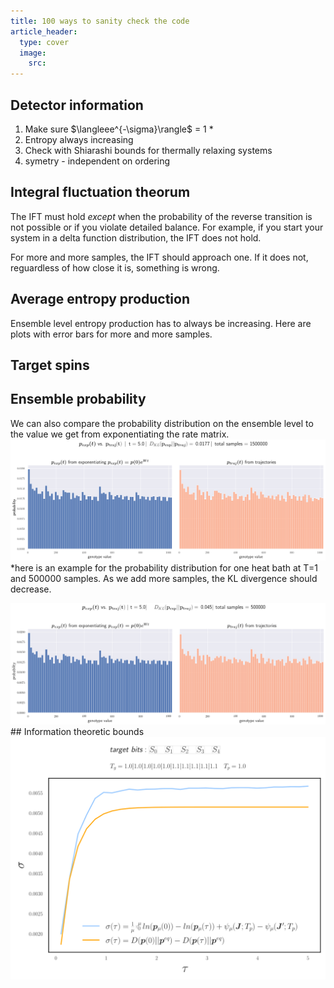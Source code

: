 ```yaml
---
title: 100 ways to sanity check the code 
article_header:
  type: cover
  image:
    src: 
---
```


## Detector information

<ol>
  <li>Make sure $\langleee^{-\sigma}\rangle$ = 1 * </li>
  <li>Entropy always increasing</li>
  <li>Check with Shiarashi bounds for thermally relaxing systems</li>
  <li>symetry - independent on ordering</li>
  
</ol>

## Integral fluctuation theorum 

The IFT must hold *except* when the probability of the reverse transition is not possible or if you violate detailed balance. For example, if you start your system in a delta function distribution, the IFT does not hold.

For more and more samples, the IFT should approach one. If it does not, reguardless of how close it is, something is wrong. 

## Average entropy production

Ensemble level entropy production has to always be increasing. Here are plots with error bars for more and more samples. 


## Target spins


## Ensemble probability

We  can also compare the probability distribution on the ensemble level to the value we get from exponentiating the rate matrix. 
<img src="/files/probability1500000.svg">*here is an example for the probability distribution for one heat bath at T=1 and 500000 samples. As we add more samples, the KL divergence should decrease.

<img src="/files/allones.png"> 
## Information theoretic bounds 

<img src="/files/equality.svg">

